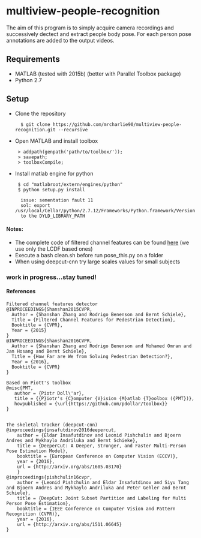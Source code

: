 # multiview-people-recognition

The aim of this program is to simply acquire camera recordings and successively dectect and extract people body pose.
For each person pose annotations are added to the output videos.

## Requirements
  * MATLAB (tested with 2015b) (better with Parallel Toolbox package)
  * Python 2.7

##  Setup

- Clone the repository
   ```
     $ git clone https://github.com/mrcharlie90/multiview-people-recognition.git --recursive
   ```

- Open MATLAB and install toolbox
   ```
    > addpath(genpath('path/to/toolbox/')); 
    > savepath;
    > toolboxCompile; 
   ```
   
   
- Install matlab engine for python
   
   ```
    $ cd "matlabroot/extern/engines/python"
    $ python setup.py install
   ```

   ```
     issue: sementation fault 11
     sol: export /usr/local/Cellar/python/2.7.12/Frameworks/Python.framework/Versions/2.7/lib/
     to the DYLD_LIBRARY_PATH
   ```

#### Notes:
* The complete code of filtered channel features can be found [here](https://bitbucket.org/shanshanzhang/code_filteredchannelfeatures) (we use only the LCDF based ones)
* Execute a bash clean.sh before run pose_this.py on a folder
* When using deepcut-cnn try large scales values for small subjects

### work in progress...stay tuned!

#### References

```
Filtered channel features detector
@INPROCEEDINGS{Shanshan2015CVPR,
  Author = {Shanshan Zhang and Rodrigo Benenson and Bernt Schiele},
  Title = {Filtered Channel Features for Pedestrian Detection},
  Booktitle = {CVPR},
  Year = {2015}
}
@INPROCEEDINGS{Shanshan2016CVPR,
  Author = {Shanshan Zhang and Rodrigo Benenson and Mohamed Omran and Jan Hosang and Bernt Schiele},
  Title = {How Far are We from Solving Pedestrian Detection?},
  Year = {2016},
  Booktitle = {CVPR}
}

Based on Piott's toolbox
@misc{PMT, 
   author = {Piotr Doll\'ar}, 
   title = {{P}iotr's {C}omputer {V}ision {M}atlab {T}oolbox ({PMT})}, 
   howpublished = {\url{https://github.com/pdollar/toolbox}} 
} 


The skeletal tracker (deepcut-cnn)
@inproceedings{insafutdinov2016deepercut,
    author = {Eldar Insafutdinov and Leonid Pishchulin and Bjoern Andres and Mykhaylo Andriluka and Bernt Schieke},
    title = {DeeperCut: A Deeper, Stronger, and Faster Multi-Person Pose Estimation Model},
    booktitle = {European Conference on Computer Vision (ECCV)},
    year = {2016},
    url = {http://arxiv.org/abs/1605.03170}
    }
@inproceedings{pishchulin16cvpr,
    author = {Leonid Pishchulin and Eldar Insafutdinov and Siyu Tang and Bjoern Andres and Mykhaylo Andriluka and Peter Gehler and Bernt Schiele},
    title = {DeepCut: Joint Subset Partition and Labeling for Multi Person Pose Estimation},
    booktitle = {IEEE Conference on Computer Vision and Pattern Recognition (CVPR)},
    year = {2016},
    url = {http://arxiv.org/abs/1511.06645}
}

```

